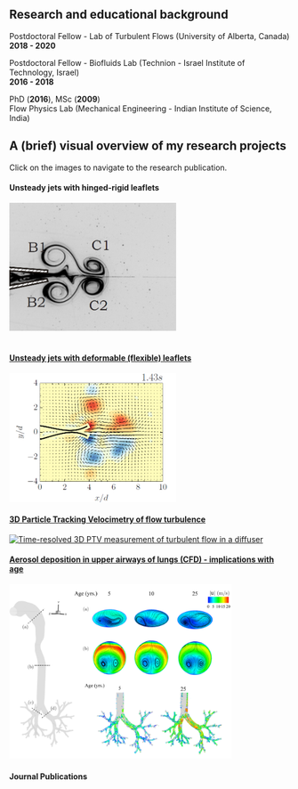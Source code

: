 ## Research and educational background

Postdoctoral Fellow - Lab of Turbulent Flows (University of Alberta, Canada) <br>
**2018 - 2020**

Postdoctoral Fellow - Biofluids Lab (Technion - Israel Institute of Technology, Israel) <br>
**2016 - 2018**

PhD (**2016**), MSc (**2009**) <br>
Flow Physics Lab (Mechanical Engineering - Indian Institute of Science, India)

## A (brief) visual overview of my research projects

Click on the images to navigate to the research publication.

#### Unsteady jets with hinged-rigid leaflets 
<a href="https://doi.org/10.1017/jfm.2013.356"><img src="images/vortex-flap4.png?raw=true" width="300" title = "Dye visualization of vortex formation with hinged-rigid flaps"> 
<br><br>
  
#### Unsteady jets with deformable (flexible) leaflets  
<a href="https://doi.org/10.1017/jfm.2018.230"><img src="images/vortex-flap4-flexible-vort.png?raw=true" width="300" title = "PIV measurements of vortex pair generation with flexible flaps">

#### 3D Particle Tracking Velocimetry of flow turbulence
<a href="https://doi.org/10.1103/PhysRevFluids.5.114605"><img src="images/Diffuser-PTV.png?raw=true" width="600" title = "Time-resolved 3D PTV measurement of turbulent flow in a diffuser"> 

#### Aerosol deposition in upper airways of lungs (CFD) - implications with age
<p><a href="https://doi.org/10.1371/journal.pone.0207711" ><img src="images/CFD.png?raw=true" width="400" title = "CFD simulation of airflow and aerosol deposition in the upper airways"></a></p>

#### Journal Publications



